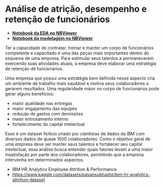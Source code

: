 # Análise de atrição, desempenho e retenção de funcionários

* **[Notebook da EDA no NBViewer](https://nbviewer.org/github/hmantovani/hmantovani/blob/main/IBM-HR/EDA_RH_IBM.ipynb)**
* **[Notebook da modelagem no NBViewer](https://nbviewer.org/github/hmantovani/hmantovani/blob/main/IBM-HR/model_IBM.ipynb)**

Ter a capacidade de contratar, treinar e manter um corpo de funcionários competente e capacitado é uma das peças mais importantes dentro do esquema de uma empresa. Para estimular seus talentos a permanecerem exercendo suas atividades atuais, a empresa deve elaborar uma estratégia de retenção de funcionários.

Uma empresa que possui uma estratégia bem definida nesse aspecto cria um ambiente de trabalho mais saudável e motiva seus colaboradores a gerarem resultados. Uma regularidade maior no corpo de funcionários pode gerar alguns benefícios:

- maior qualidade nas entregas
- maior engajamento das equipes
- redução de gastos com demissões
- maior entrosamento interno
- fortalecimento do capital intelectual

Esse é um dataset fictício criado por cientistas de dados da IBM com diversos dados de quase 1500 colaboradores. Como o objetivo geral de uma empresa deve ser manter seus talentos e fortalecer seu capital intelectual, essa análise busca entender quais fatores levam a uma maior insatisfação por parte dos colaboradores, permitindo que a empresa intervenha em determinados aspectos.

- IBM HR Analytics Employee Attrition & Performance
- https://www.kaggle.com/datasets/pavansubhasht/ibm-hr-analytics-attrition-dataset
